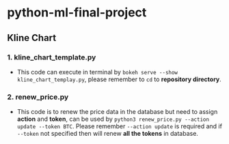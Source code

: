 # python-ml-final-project

## Kline Chart
### 1. kline_chart_template.py
- This code can execute in terminal by `bokeh serve --show kline_chart_templay.py`, please remember to `cd` to **repository directory**.
### 2. renew_price.py
- This code is to renew the price data in the database but need to assign **action** and **token**, can be used by `python3 renew_price.py --action update --token BTC`. Please remember `--action update` is required and if `--token` not specified then will renew **all the tokens** in database.